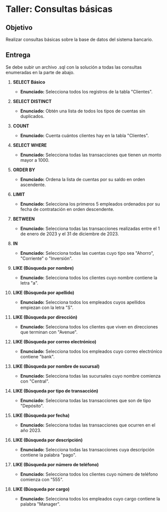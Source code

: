 # Taller: Consultas básicas
## Objetivo

Realizar consultas básicas sobre la base de datos del sistema bancario.

## Entrega

Se debe subir un archivo .sql con la solución a todas las consultas enumeradas en la parte de abajo.


1. **SELECT Básico**
   - **Enunciado:** Selecciona todos los registros de la tabla "Clientes".

2. **SELECT DISTINCT**
   - **Enunciado:** Obtén una lista de todos los tipos de cuentas sin duplicados.

3. **COUNT**
   - **Enunciado:** Cuenta cuántos clientes hay en la tabla "Clientes".

4. **SELECT WHERE**
   - **Enunciado:** Selecciona todas las transacciones que tienen un monto mayor a 1000.

5. **ORDER BY**
   - **Enunciado:** Ordena la lista de cuentas por su saldo en orden ascendente.

6. **LIMIT**
   - **Enunciado:** Selecciona los primeros 5 empleados ordenados por su fecha de contratación en orden descendente.

7. **BETWEEN**
   - **Enunciado:** Selecciona todas las transacciones realizadas entre el 1 de enero de 2023 y el 31 de diciembre de 2023.

8. **IN**
   - **Enunciado:** Selecciona todas las cuentas cuyo tipo sea "Ahorro", "Corriente" o "Inversión".

9. **LIKE (Búsqueda por nombre)**
   - **Enunciado:** Selecciona todos los clientes cuyo nombre contiene la letra "a".

10. **LIKE (Búsqueda por apellido)**
    - **Enunciado:** Selecciona todos los empleados cuyos apellidos empiezan con la letra "S".

11. **LIKE (Búsqueda por dirección)**
    - **Enunciado:** Selecciona todos los clientes que viven en direcciones que terminan con "Avenue".

12. **LIKE (Búsqueda por correo electrónico)**
    - **Enunciado:** Selecciona todos los empleados cuyo correo electrónico contiene "bank".

13. **LIKE (Búsqueda por nombre de sucursal)**
    - **Enunciado:** Selecciona todas las sucursales cuyo nombre comienza con "Central".

14. **LIKE (Búsqueda por tipo de transacción)**
    - **Enunciado:** Selecciona todas las transacciones que son de tipo "Depósito".

15. **LIKE (Búsqueda por fecha)**
    - **Enunciado:** Selecciona todas las transacciones que ocurren en el año 2023.

16. **LIKE (Búsqueda por descripción)**
    - **Enunciado:** Selecciona todas las transacciones cuya descripción contiene la palabra "pago".

17. **LIKE (Búsqueda por número de teléfono)**
    - **Enunciado:** Selecciona todos los clientes cuyo número de teléfono comienza con "555".

18. **LIKE (Búsqueda por cargo)**
    - **Enunciado:** Selecciona todos los empleados cuyo cargo contiene la palabra "Manager".
